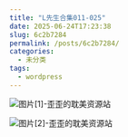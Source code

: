 ```yaml
---
title: "L先生合集011-025"
date: 2025-06-24T17:23:38
slug: 6c2b7284
permalink: /posts/6c2b7284/
categories:
  - 未分类
tags:
  - wordpress
---
```


![图片[1]-歪歪的耽美资源站](/images/wp/6c2b7284-3e685253.jpg)

![图片[2]-歪歪的耽美资源站](/images/wp/6c2b7284-57fa113c.jpg)
